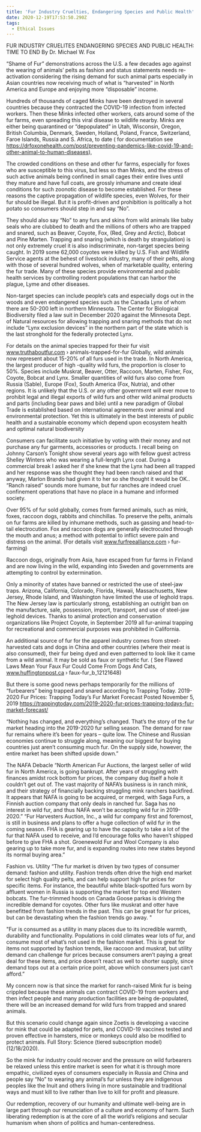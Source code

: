 ```yaml
---
title: 'Fur Industry Cruelties, Endangering Species and Public Health'
date: 2020-12-19T17:53:50.290Z
tags:
  - Ethical Issues
---
```

FUR INDUSTRY CRUELITES ENDANGERING SPECIES AND PUBLIC HEALTH: TIME TO END
                                                   By Dr. Michael W. Fox

“Shame of Fur” demonstrations across the U.S. a few decades ago against the wearing of animals’ pelts as fashion and status statements needs re-activation considering the rising demand for such animal parts especially in Asian countries now receiving much of what is “harvested” in North America and Europe and enjoying more “disposable” income.

Hundreds of thousands of caged Minks have been destroyed in several countries because they contracted the COVID-19 infection from infected workers. Then these Minks infected other workers, cats around some of the fur farms, even spreading this viral disease to wildlife nearby. Minks are either being quarantined or “depopulated” in Utah, Wisconsin, Oregon, British Columbia, Denmark, Sweden, Holland, Poland, France, Switzerland, Faroe Islands, Russia and S. Africa, to date ( for documentation see  https://drfoxonehealth.com/post/preventing-pandemics-like-covid-19-and-other-animal-to-human-diseases),

The crowded conditions on these and other fur farms, especially for foxes who are susceptible to this virus, but less so than Minks, and the stress of such active animals being confined in small cages their entire lives until they mature and have full coats, are grossly inhumane and create ideal conditions for such zoonotic disease to become established. For these reasons the captive propagation of wildlife species, even Wolves, for their fur should be illegal. But it is profit-driven and prohibition is politically a hot potato so consumers should step in and say “No”.

They should also say “No” to any furs and skins from wild animals like baby seals who are clubbed to death and the millions of others who are trapped and snared, such as Beaver, Coyote, Fox, (Red, Grey and Arctic), Bobcat and Pine Marten. Trapping and snaring (which is death by strangulation) is not only extremely cruel it is also indiscriminate, non-target species being caught.In 2019 some 62,000 coyotes were killed by U.S. Fish and Wildlife Service agents at the behest of livestock industry, many of their pelts, along with those of several hundred wolves, when of marketable quality, entering the fur trade. Many of these species provide environmental and public health services by controlling rodent populations that can harbor the plague, Lyme and other diseases.

 Non-target species can include people’s cats and especially dogs out in the woods and even endangered species such as the Canada Lynx of whom there are 50-200 left in northern Minnesota. The Center for Biological Biodiversity filed a law suit in December 2020 against the Minnesota Dept. of Natural resources for allowing trapping and snaring methods that do not include “Lynx exclusion devices” in the northern part of the state which is the last stronghold for the federally protected Lynx.

For details on the animal species trapped for their fur visit  www.truthaboutfur.com › animals-trapped-for-fur
Globally, wild animals now represent about 15-20% of all furs used in the trade. In North America, the largest producer of high -quality wild furs, the proportion is closer to 50%. Species include Muskrat, Beaver, Otter, Raccoon, Marten, Fisher, Fox, Coyote, Bobcat and Lynx. Smaller quantities of wild furs also come from Russia (Sable), Europe (Fox), South America (Fox, Nutria), and other regions.
It is unlikely that the U.S. or any other government will ever move to prohibit legal and illegal exports of wild furs and other wild animal products and parts (including bear paws and bile) until a new paradigm of Global Trade is established based on international agreements over animal and environmental protection. Yet this is ultimately in the best interests of public health and a sustainable economy which depend upon ecosystem health and optimal natural biodiversity

Consumers can facilitate such initiative by voting with their money and not purchase any fur garments, accessories or products. I recall being on Johnny Carson’s Tonight show several years ago with fellow guest actress Shelley Winters who was wearing a full-length Lynx coat. During a commercial break I asked her if she knew that the Lynx had been all trapped and her response was she thought they had been ranch raised and that anyway, Marlon Brando had given it to her so she thought it would be OK.. “Ranch raised” sounds more humane, but fur ranches are indeed cruel confinement operations that have no place in a humane and informed society.

Over 95% of fur sold globally, comes from farmed animals, such as mink, foxes, raccoon dogs, rabbits and chinchillas. To preserve the pelts, animals on fur farms are killed by inhumane methods, such as gassing and head-to-tail electrocution. Fox and raccoon dogs are generally electrocuted through the mouth and anus; a method with potential to inflict severe pain and distress on the animal. (For details visit www.furfreealliance.com › fur-farming)

Raccoon dogs, originally from Asia, have escaped from fur farms in Finland and are now living in the wild, expanding into Sweden and governments are attempting to control by extermination.

 Only a minority of states have banned or restricted the use of steel-jaw traps. Arizona, California, Colorado, Florida, Hawaii, Massachusetts, New Jersey, Rhode Island, and Washington have limited the use of leghold traps. The New Jersey law is particularly strong, establishing an outright ban on the manufacture, sale, possession, import, transport, and use of steel-jaw leghold devices. Thanks to animal protection and conservation organizations like Project Coyote, in September 2019 all fur-animal trapping for recreational and commercial purposes was prohibited in California.

An additional source of fur for the apparel industry comes from street-harvested cats and dogs in China and other countries (where their meat is also consumed), their fur being dyed and even patterned to look like it came from a wild animal. It may be sold as faux or synthetic fur. ( See Flawed Laws Mean Your Faux Fur Could Come From Dogs And Cats, www.huffingtonpost.ca › faux-fur_b_12121648)

But there is some good news perhaps temporarily for the millions of “furbearers” being trapped and snared according to Trapping Today. 2019-2020 Fur Prices: Trapping Today’s Fur Market Forecast Posted November 5, 2019   https://trappingtoday.com/2019-2020-fur-prices-trapping-todays-fur-market-forecast/

“Nothing has changed, and everything’s changed. That’s the story of the fur market heading into the 2019-2020 fur selling season. The demand for raw fur remains where it’s been for years – quite low. The Chinese and Russian economies continue to struggle along, meaning our biggest fur buying countries just aren’t consuming much fur. On the supply side, however, the entire market has been shifted upside down.”

The NAFA Debacle
“North American Fur Auctions, the largest seller of wild fur in North America, is going bankrupt. After years of struggling with finances amidst rock bottom fur prices, the company dug itself a hole it couldn’t get out of. The vast majority of NAFA’s business is in ranch mink, and their strategy of financially backing struggling mink ranchers backfired. It appears that NAFA is going to be acquired, or merged, with Saga Furs, a Finnish auction company that only deals in ranched fur. Saga has no interest in wild fur, and thus NAFA won’t be accepting wild fur in 2019-2020.”
“Fur Harvesters Auction, Inc., a wild fur company first and foremost, is still in business and plans to offer a huge collection of wild fur in the coming season. FHA is gearing up to have the capacity to take a lot of the fur that NAFA used to receive, and I’d encourage folks who haven’t shipped before to give FHA  a shot. Groenewold Fur and Wool Company is also gearing up to take more fur, and is expanding routes into new states beyond its normal buying area.”  

Fashion vs. Utility
“The fur market is driven by two types of consumer demand: fashion and utility. Fashion trends often drive the high end market for select high quality pelts, and can help support high fur prices for specific items. For instance, the beautiful white black-spotted furs worn by affluent women in Russia is supporting the market for top end Western bobcats. The fur-trimmed hoods on Canada Goose parkas is driving the incredible demand for coyotes. Other furs like muskrat and otter have benefitted from fashion trends in the past. This can be great for fur prices, but can be devastating when the fashion trends go away."

"Fur is consumed as a utility in many places due to its incredible warmth, durability and functionality. Populations in cold climates wear lots of fur, and consume most of what’s not used in the fashion market. This is great for items not supported by fashion trends, like raccoon and muskrat, but utility demand can challenge fur prices because consumers aren’t paying a great deal for these items, and price doesn’t react as well to shorter supply, since demand tops out at a certain price point, above which consumers just can’t afford.”

My concern now is that since the market for ranch-raised Mink fur is being crippled because these animals can contract COVID-19 from workers and then infect people and many production facilities are being de-populated, there will be an increased demand for wild furs from trapped and snared animals.

 But this scenario could change again since Zoetis is developing a vaccine for mink that could be adapted for pets, and COVID-19 vaccines tested and proven effective in hamsters, mice or monkeys could also be modified to protect animals. Full Story: Science (tiered subscription model) (12/18/2020).

 So the mink fur industry could recover and the pressure on wild furbearers be relaxed unless this entire market is seen for what it is through more empathic, civilized eyes of consumers especially in Russia and China and people say “No” to wearing any animal’s fur unless they are indigenous peoples like the Inuit and others living in more sustainable and traditional ways and must kill to live rather than live to kill for profit and pleasure.

Our redemption, recovery of our humanity and ultimate well-being are in large part through our renunciation of a culture and economy of harm. Such liberating redemption is at the core of all the world’s religions and secular humanism when shorn of politics and human-centeredness. 
 







 
